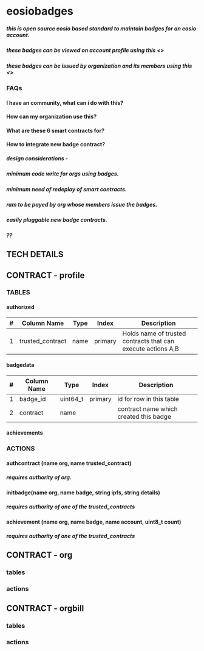 # eosiobadges

##### this is open source eosio based standard to maintain badges for an eosio account. 
##### these badges can be viewed on account profile using this <>
##### these badges can be issued by organization and its members using this <>

### FAQs

#### I have an community, what can i do with this?

#### How can my organization use this?

#### What are these 6 smart contracts for?

#### How to integrate new badge contract?



##### design considerations - 
##### minimum code write for orgs using badges.
##### minimum need of redeploy of smart contracts.
##### ram to be payed by org whose members issue the badges.
##### easily pluggable new badge contracts.
##### ??

## TECH DETAILS

## CONTRACT - profile 

### TABLES
#### authorized
| # | Column Name      | Type | Index   | Description                                                  |
|---|------------------|------|---------|--------------------------------------------------------------|
| 1 | trusted_contract | name | primary | Holds name of trusted contracts that can execute actions A,B |
#### badgedata
| # | Column Name | Type     | Index   | Description                            |
|---|-------------|----------|---------|----------------------------------------|
| 1 | badge_id    | uint64_t | primary | id for row in this table               |
| 2 | contract    | name     |         | contract name which created this badge |
#### achievements
### ACTIONS
#### authcontract (name org, name trusted_contract)
##### requires authority of org.
#### initbadge(name org, name badge, string ipfs, string details)
##### requires authority of one of the trusted_contracts
#### achievement (name org, name badge, name account, uint8_t count)
##### requires authority of one of the trusted_contracts

## CONTRACT - org

### tables
### actions

## CONTRACT - orgbill

### tables
### actions
